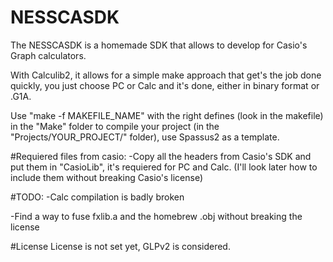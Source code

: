 # NESSCASDK
The NESSCASDK is a homemade SDK that allows to develop for Casio's Graph calculators.

With Calculib2, it allows for a simple make approach that get's the job done quickly, you just choose PC or Calc and it's done, either in binary format or .G1A.

Use "make -f MAKEFILE_NAME" with the right defines (look in the makefile) in the "Make" folder to compile your project (in the "Projects/YOUR_PROJECT/" folder), use Spassus2 as a template.

#Requiered files from casio:
-Copy all the headers from Casio's SDK and put them in "CasioLib", it's requiered for PC and Calc.
(I'll look later how to include them without breaking Casio's license)

#TODO:
-Calc compilation is badly broken

-Find a way to fuse fxlib.a and the homebrew .obj without breaking the license

#License
License is not set yet, GLPv2 is considered.
